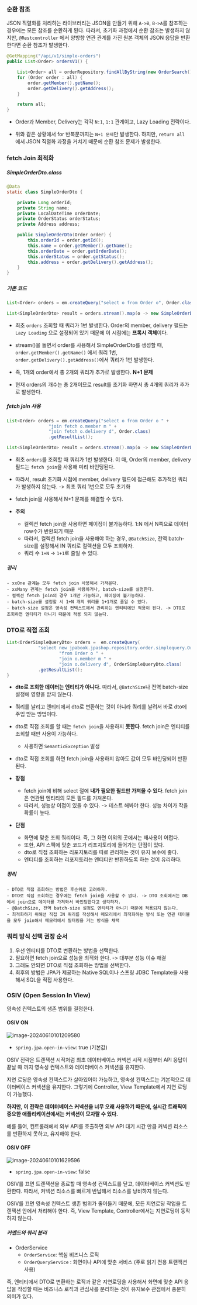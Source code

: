 ### 순환 참조

JSON 직렬화를 처리하는 라이브러리는 JSON을 만들기 위해 `A->B`, `B->A`를 참조하는 경우에는 모든 참조를 순환하게 된다. 따라서, 초기화 과정에서 순환 참조는 발생하지 않지만, `@Restcontroller` 에서 양방향 연관 관계를 가진 원본 객체의 JSON 응답을 반환한다면 순환 참조가 발생한다.

```java
@GetMapping("/api/v1/simple-orders")
public List<Order> ordersV1() {

    List<Order> all = orderRepository.findAllByString(new OrderSearch());
    for (Order order : all) {
        order.getMember().getName();
        order.getDelivery().getAddress();
    }

    return all;
}
```

- Order과 Member, Delivery는 각각 `N:1`, `1:1` 관계이고, Lazy Loading 전략이다.

- 위와 같은 상황에서 for 반복문까지는 `N+1 문제`만 발생한다. 하지만, `return all` 에서 JSON 직렬화 과정을 거치기 때문에 순환 참조 문제가 발생한다.



### fetch Join 최적화

##### SimpleOrderDto.class

```java
@Data
static class SimpleOrderDto {

    private Long orderId;
    private String name;
    private LocalDateTime orderDate;
    private OrderStatus orderStatus;
    private Address address;

    public SimpleOrderDto(Order order) {
        this.orderId = order.getId();
        this.name = order.getMember().getName();
        this.orderDate = order.getOrderDate();
        this.orderStatus = order.getStatus();
        this.address = order.getDelivery().getAddress();
    }
}
```

##### 

##### 기존 코드

```java
List<Order> orders = em.createQuery("select o from Order o", Order.class).getResultList();

List<SimpleOrderDto> result = orders.stream().map(o -> new SimpleOrderDto(o)).toList();
```

- 최초 `orders` 조회할 때 쿼리가 1번 발생한다. Order의 member, delivery 필드는 `Lazy Loading` 으로 설정되어 있기 때문에 이 시점에는 **프록시 객체**이다.
- stream()을 돌면서 order를 사용해서 SimpleOrderDto를 생성할 때, `order.getMember().getName()` 에서 쿼리 1번, `order.getDelivery().getAddress()`에서 쿼리가 1번 발생한다.
- 즉, 1개의 order에서 총 2개의 쿼리가 추가로 발생한다. **N+1 문제**

- 현재 orders의 개수는 총 2개이므로 result를 초기화 하면서 총 4개의 쿼리가 추가로 발생한다.



##### fetch join 사용

```java
List<Order> orders = em.createQuery("select o from Order o " +
                "join fetch o.member m " +
                "join fetch o.delivery d", Order.class)
                .getResultList();

List<SimpleOrderDto> result = orders.stream().map(o -> new SimpleOrderDto(o)).toList();
```

- 최초 `orders`를 조회할 때 쿼리가 1번 발생한다. 이 때, Order의 member, delivery 필드는 `fetch join`을 사용해 미리 바인딩된다.
- 따라서, result 초기화 시점에 member, delivery 필드에 접근해도 추가적인 쿼리가 발생하지 않는다. -> 최초 쿼리 1번으로 모두 초기화
- fetch join을 사용해서 N+1 문제를 해결할 수 있다.

- **주의**
  - 컬렉션 fetch join을 사용하면 페이징이 불가능하다. 1:N 에서 N쪽으로 데이터 row수가 반환되기 때문
  - 따라서, 컬렉션 fetch join을 사용해야 하는 경우, `@BatchSize`, 전역 batch-size를 설정해서 IN 쿼리로 컬렉션을 모두 조회하자.
  - 쿼리 수 `1+N` -> `1+1`로 줄일 수 있다.



##### 정리

```
- xxOne 관계는 모두 fetch join 사용해서 가져온다.
- xxMany 관계는 fetch join을 사용하거나, batch-size를 설정한다.
- 컬렉션 fetch join의 경우 1개만 가능하고, 페이징이 불가능하다.
- batch-size를 설정할 시 1+N 개의 쿼리를 1+1개로 줄일 수 있다.
- batch-size 설정은 영속성 컨텍스트에서 관리하는 엔티티에만 적용이 된다. -> DTO로 조회하면 엔티티가 아니기 때문에 적용 되지 않는다.
```



### DTO로 직접 조회

```java
List<OrderSimpleQueryDto> orders =  em.createQuery(
            "select new jpabook.jpashop.repository.order.simplequery.OrderSimpleQueryDto(o.id, m.name, o.orderDate, o.status, d.address) " +
                    "from Order o " +
                    "join o.member m " +
                    "join o.delivery d", OrderSimpleQueryDto.class)
            .getResultList();
}
```

- **dto로 조회한 데이터는 엔티티가 아니다.** 따라서, `@BatchSize`나 전역 batch-size 설정에 영향을 받지 않는다.
- 쿼리를 날리고 엔티티에서 dto로 변환하는 것이 아니라 쿼리를 날려서 바로 dto에 주입 받는 방법이다.
- dto로 직접 조회를 할 때는 `fetch join`을 사용하지 **못한다**. fetch join은 엔티티를 조회할 때만 사용이 가능하다.
  - 사용하면 `SemanticException` 발생
- dto로 직접 조회를 하면 fetch join을 사용하지 않아도 값이 모두 바인딩되어 반환된다.

- **장점**
  - fetch join에 비해 select 절에 **내가 필요한 필드만 가져올 수 있다**. fetch join은 연관된 엔티티의 모든 필드를 가져온다.
  - 따라서, 성능상 이점이 있을 수 있다. -> 테스트 해봐야 한다. 성능 차이가 작을 확률이 높다.
- **단점**
  - 화면에 맞춘 조회 쿼리이다. 즉, 그 화면 이외의 곳에서는 재사용이 어렵다.
  - 또한, API 스펙에 맞춘 코드가 리포지토리에 들어가는 단점이 있다.
  - dto로 직접 조회하는 리포지토리를 따로 관리하는 것이 유지 보수에 좋다.
  - 엔티티를 조회하는 리포지토리는 엔티티만 반환하도록 하는 것이 유리하다.

##### 정리

```
- DTO로 직접 조회하는 방법은 후순위로 고려하자.
- DTO로 직접 조회하는 경우에는 fetch join을 사용할 수 없다. -> DTO 조회에서는 DB에서 join으로 데이터를 가져와서 바인딩한다고 생각하자.
- @BatchSize, 전역 batch-size 설정도 엔티티가 아니기 때문에 적용되지 않는다.
- 최적화하기 위해선 직접 IN 쿼리를 작성해서 메모리에서 최적화하는 방식 또는 연관 테이블을 모두 join해서 메모리에서 필터링을 거는 방식을 채택
```



### 쿼리 방식 선택 권장 순서

1. 우선 엔티티를 DTO로 변환하는 방법을 선택한다.
2. 필요하면 fetch join으로 성능을 최적화 한다. -> 대부분 성능 이슈 해결
3. 그래도 안되면 DTO로 직접 조회하는 방법을 선택한다.
4. 최후의 방법은 JPA가 제공하는 Native SQL이나 스프링 JDBC Template을 사용해서 SQL을 직접 사용한다.





### OSIV (Open Session In View)

영속성 컨텍스트의 생존 범위를 결정한다.



#### OSIV ON

![image-20240610101209580](../images/image-20240610101209580.png)

- `spring.jpa.open-in-view`: true (기본값)

OSIV 전략은 트랜잭션 시작처럼 최초 데이터베이스 커넥션 시작 시점부터 API 응답이 끝날 때 까지 영속성 컨텍스트와 데이터베이스 커넥션을 유지한다.

지연 로딩은 영속성 컨텍스트가 살아있어야 가능하고, 영속성 컨텍스트는 기본적으로 데이터베이스 커넥션을 유지한다. 그렇기에 Controller, View Template에서 지연 로딩이 가능했다.

**하지만, 이 전략은 데이터베이스 커넥션을 너무 오래 사용하기 때문에, 실시간 트래픽이 중요한 애플리케이션에서는 커넥션이 모자랄 수 있다.**

예를 들어, 컨트롤러에서 외부 API를 호출하면 외부 API 대기 시간 만큼 커넥션 리소스를 반환하지 못하고, 유지해야 한다.



#### OSIV OFF

![image-20240610101629596](../images/image-20240610101629596.png)

- `spring.jpa.open-in-view`: false

OSIV를 끄면 트랜잭션을 종료할 때 영속성 컨텍스트를 닫고, 데이터베이스 커넥션도 반환한다. 따라서, 커넥션 리소스를 빠르게 반납해서 리소스를 낭비하지 않는다.

OSIV를 끄면 영속성 컨텍스트 생존 범위가 줄어들기 때문에, 모든 지연로딩 작업을 트랜잭션 안에서 처리해야 한다. 즉, View Template, Controller에서는 지연로딩이 동작하지 않는다.



##### 커멘드와 쿼리 분리

- OrderService
  - `OrderService`: 핵심 비즈니스 로직
  - `OrderQueryService` : 화면이나 API에 맞춘 서비스 (주로 읽기 전용 트랜잭션 사용)

즉, 엔티티에서 DTO로 변환하는 로직과 같은 지연로딩을 사용해서 화면에 맞춘 API 응답을 작성할 때는 비즈니스 로직과 관심사를 분리하는 것이 유지보수 관점에서 충분히 의미가 있다.